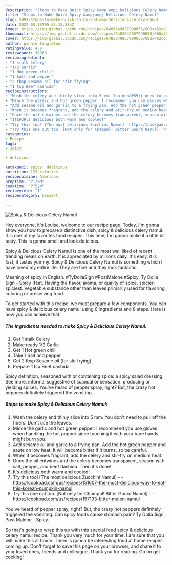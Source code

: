 ```yaml
---
description: "Steps to Make Quick Spicy &amp;amp; Delicious Celery Namul"
title: "Steps to Make Quick Spicy &amp;amp; Delicious Celery Namul"
slug: 5091-steps-to-make-quick-spicy-and-amp-delicious-celery-namul
date: 2022-03-15T05:33:13.884Z
image: https://img-global.cpcdn.com/recipes/6483849857990656/680x482cq70/spicy-delicious-celery-namul-recipe-main-photo.jpg
thumbnail: https://img-global.cpcdn.com/recipes/6483849857990656/680x482cq70/spicy-delicious-celery-namul-recipe-main-photo.jpg
cover: https://img-global.cpcdn.com/recipes/6483849857990656/680x482cq70/spicy-delicious-celery-namul-recipe-main-photo.jpg
author: Winnie Singleton
ratingvalue: 4.8
reviewcount: 38968
recipeingredient:
- "1 stalk Celery"
- "1/2 Garlic"
- "1 Hot green chili"
- "1 Salt and pepper"
- "2 tbsp Sesame oil for stir frying"
- "1 tsp Beef dashida"
recipeinstructions:
- "Wash the celery and thinly slice into 5 mm. You don&#39;t need to pull off the fibers. Don&#39;t use the leaves."
- "Mince the garlic and hot green pepper. I recommend you use gloves when handling the hot pepper since touching it with your bare hands might burn you."
- "Add sesame oil and garlic to a frying pan. Add the hot green pepper and saute on low heat. It will become bitter if it burns, so be careful."
- "When it becomes fragrant, add the celery and stir-fry on medium heat."
- "Once the oil entwines and the celery becomes transparent, season with salt, pepper, and beef dashida. Then it&#39;s done!"
- "It&#39;s delicious both warm and cooled!"
- "Try this too! [The most delicious Zucchini Namul]  https://cookpad.com/us/recipes/151607-the-most-delicious-way-to-eat-this-korean-pumpkin-namul"
- "Try this one out too. [Not only for Champul! Bitter Gourd Namul]  https://cookpad.com/us/recipes/157193-bitter-melon-namul"
categories:
- Recipe
tags:
- spicy
- 
- delicious

katakunci: spicy  delicious 
nutrition: 123 calories
recipecuisine: American
preptime: "PT29M"
cooktime: "PT52M"
recipeyield: "1"
recipecategory: Dessert

---
```



![Spicy &amp; Delicious Celery Namul](https://img-global.cpcdn.com/recipes/6483849857990656/680x482cq70/spicy-delicious-celery-namul-recipe-main-photo.jpg)

Hey everyone, it's Louise, welcome to our recipe page. Today, I'm gonna show you how to prepare a distinctive dish, spicy &amp; delicious celery namul. It is one of my favorites food recipes. This time, I'm gonna make it a little bit tasty. This is gonna smell and look delicious.

Spicy &amp; Delicious Celery Namul is one of the most well liked of recent trending meals on earth. It is appreciated by millions daily. It's easy, it is fast, it tastes yummy. Spicy &amp; Delicious Celery Namul is something which I have loved my entire life. They are fine and they look fantastic.

Meaning of spicy in English. #TyDollaSign #PostMalone #Spicy. Ty Dolla $ign - Spicy (feat. Having the flavor, aroma, or quality of spice. spicier; spiciest. Vegetable substance other than leaves primarily used for flavoring, coloring or preserving food.


To get started with this recipe, we must prepare a few components. You can have spicy &amp; delicious celery namul using 6 ingredients and 8 steps. Here is how you can achieve that.

<!--inarticleads1-->

##### The ingredients needed to make Spicy &amp; Delicious Celery Namul:

1. Get 1 stalk Celery
1. Make ready 1/2 Garlic
1. Get 1 Hot green chili
1. Take 1 Salt and pepper
1. Get 2 tbsp Sesame oil (for stir frying)
1. Prepare 1 tsp Beef dashida


Spicy definition, seasoned with or containing spice: a spicy salad dressing. See more. informal suggestive of scandal or sensation. producing or yielding spices. You&#39;ve heard of pepper spray, right? But, the crazy hot peppers definitely triggered the vomiting. 

<!--inarticleads2-->

##### Steps to make Spicy &amp; Delicious Celery Namul:

1. Wash the celery and thinly slice into 5 mm. You don&#39;t need to pull off the fibers. Don&#39;t use the leaves.
1. Mince the garlic and hot green pepper. I recommend you use gloves when handling the hot pepper since touching it with your bare hands might burn you.
1. Add sesame oil and garlic to a frying pan. Add the hot green pepper and saute on low heat. It will become bitter if it burns, so be careful.
1. When it becomes fragrant, add the celery and stir-fry on medium heat.
1. Once the oil entwines and the celery becomes transparent, season with salt, pepper, and beef dashida. Then it&#39;s done!
1. It&#39;s delicious both warm and cooled!
1. Try this too! [The most delicious Zucchini Namul] -  - https://cookpad.com/us/recipes/151607-the-most-delicious-way-to-eat-this-korean-pumpkin-namul
1. Try this one out too. [Not only for Champul! Bitter Gourd Namul] -  - https://cookpad.com/us/recipes/157193-bitter-melon-namul


You&#39;ve heard of pepper spray, right? But, the crazy hot peppers definitely triggered the vomiting. Can spicy foods cause stomach pain? Ty Dolla $ign, Post Malone - Spicy. 

So that's going to wrap this up with this special food spicy &amp; delicious celery namul recipe. Thank you very much for your time. I am sure that you will make this at home. There is gonna be interesting food at home recipes coming up. Don't forget to save this page on your browser, and share it to your loved ones, friends and colleague. Thank you for reading. Go on get cooking!
